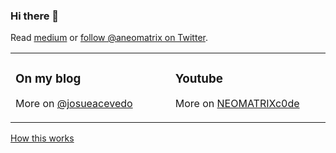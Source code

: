 ### Hi there 👋
Read [medium](https://medium.com/@josueacevedo) or [follow @aneomatrix on Twitter](https://twitter.com/aneomatrix).

<table><tr><td valign="top" width="34%">

### On my blog
<!-- blog starts -->

<!-- blog ends -->
More on [@josueacevedo](https://medium.com/@josueacevedo)
</td><td valign="top" width="33%">

### Youtube
<!-- tils starts -->

<!-- tils ends -->
More on [NEOMATRIXc0de](https://www.youtube.com/c/NEOMATRIXc0de)
</td></tr></table>

<!--<a href="https://github.com/simonw/simonw/actions"><img src="https://github.com/simonw/simonw/workflows/Build%20README/badge.svg" align="right" alt="Build README"></a>--> <a href="https://simonwillison.net/2020/Jul/10/self-updating-profile-readme/">How this works</a>


<!--
**codeneomatrix/codeneomatrix** is a ✨ _special_ ✨ repository because its `README.md` (this file) appears on your GitHub profile.

Here are some ideas to get you started:

- 🔭 I’m currently working on ...
- 🌱 I’m currently learning ...
- 👯 I’m looking to collaborate on ...
- 🤔 I’m looking for help with ...
- 💬 Ask me about ...
- 📫 How to reach me: ...
- 😄 Pronouns: ...
- ⚡ Fun fact: ...
-->